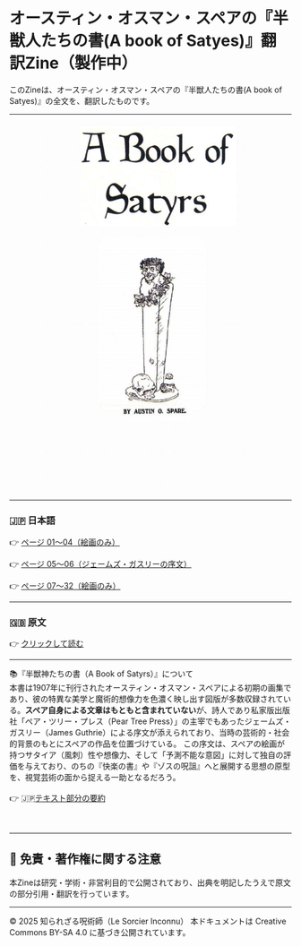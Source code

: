 # オースティン・オスマン・スペアの『半獣人たちの書(A book of Satyes)』翻訳Zine（製作中）

このZineは、オースティン・オスマン・スペアの『半獣人たちの書(A book of Satyes)』の全文を、翻訳したものです。

---

<div align="center">
 <img src="book_satyrs_1.png" width="400">
</div>

---

### 🇯🇵 日本語

👉 [ページ 01〜04（絵画のみ）](satyrs_01-04.md)

👉 [ページ 05〜06（ジェームズ・ガスリーの序文）](satyrs_05-06.md)

👉 [ページ 07〜32（絵画のみ）](satyrs_07-32.md)

---

### 🇬🇧 原文

👉 [クリックして読む](AustinOsmanSpare-ABookOfSatyrs-ocr.pdf)

---

📚『半獣神たちの書（A Book of Satyrs）』について<br>
本書は1907年に刊行されたオースティン・オスマン・スペアによる初期の画集であり、彼の特異な美学と魔術的想像力を色濃く映し出す図版が多数収録されている。**スペア自身による文章はもともと含まれていない**が、詩人であり私家版出版社「ペア・ツリー・プレス（Pear Tree Press）」の主宰でもあったジェームズ・ガスリー（James Guthrie）による序文が添えられており、当時の芸術的・社会的背景のもとにスペアの作品を位置づけている。
この序文は、スペアの絵画が持つサタイア（風刺）性や想像力、そして「予測不能な意図」に対して独自の評価を与えており、のちの『快楽の書』や『ゾスの呪詛』へと展開する思想の原型を、視覚芸術の面から捉える一助となるだろう。
<br><br>
👉 🇯🇵[テキスト部分の要約](satyrs_summary.md)<br><br>
<br>

---

## 🔖 免責・著作権に関する注意

本Zineは研究・学術・非営利目的で公開されており、出典を明記したうえで原文の部分引用・翻訳を行っています。

----

© 2025 知られざる呪術師（Le Sorcier Inconnu）
本ドキュメントは Creative Commons BY-SA 4.0 に基づき公開されています。

